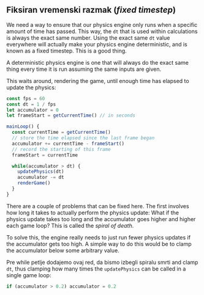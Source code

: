 
## Fiksiran vremenski razmak (*fixed timestep*)

We need a way to ensure that our physics engine only runs when a specific amount of time has passed. This way, the `dt` that is used within calculations is always the exact same number. Using the exact same `dt` value everywhere will actually make your physics engine deterministic, and is known as a fixed timestep. This is a good thing.

A deterministic physics engine is one that will always do the exact same thing every time it is run assuming the same inputs are given.

This waits around, rendering the game, until enough time has elapsed to update the physics:

```js
const fps = 60
const dt = 1 / fps
let accumulator = 0
let frameStart = getCurrentTime() // in seconds

mainLoop() {
  const currentTime = getCurrentTime()
  // store the time elapsed since the last frame began
  accumulator += currentTime - frameStart()
  // record the starting of this frame
  frameStart = currentTime

  while(accumulator > dt) {
    updatePhysics(dt)
    accumulator -= dt
    renderGame()      
  }
}
```

There are a couple of problems that can be fixed here. The first involves how long it takes to actually perform the physics update: What if the physics update takes too long and the accumulator goes higher and higher each game loop? This is called the *spiral of death*.

To solve this, the engine really needs to just run fewer physics updates if the accumulator gets too high. A simple way to do this would be to clamp the accumulator below some arbitrary value.

Pre while petlje dodajemo ovaj red, da bismo izbegli spiralu smrti and clamp `dt`, thus clamping how many times the `updatePhysics` can be called in a single game loop:

```js
if (accumulator > 0.2) accumulator = 0.2
```

